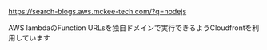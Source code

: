 https://search-blogs.aws.mckee-tech.com/?q=nodejs

AWS lambdaのFunction URLsを独自ドメインで実行できるようCloudfrontを利用しています
